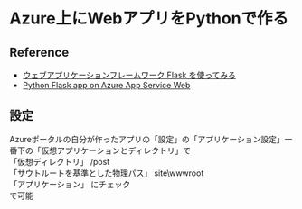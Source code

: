 # Azure上にWebアプリをPythonで作る  

## Reference
* [ウェブアプリケーションフレームワーク Flask を使ってみる](http://qiita.com/ynakayama/items/2cc0b1d3cf1a2da612e4)
* [Python Flask app on Azure App Service Web](https://github.com/Azure-Samples/python-docs-hello-world)

## 設定  
Azureポータルの自分が作ったアプリの「設定」の「アプリケーション設定」一番下の「仮想アプリケーションとディレクトリ」で  
「仮想ディレクトリ」 /post   
「サウトルートを基準とした物理パス」 site\wwwroot  
「アプリケーション」 にチェック  
で可能  

